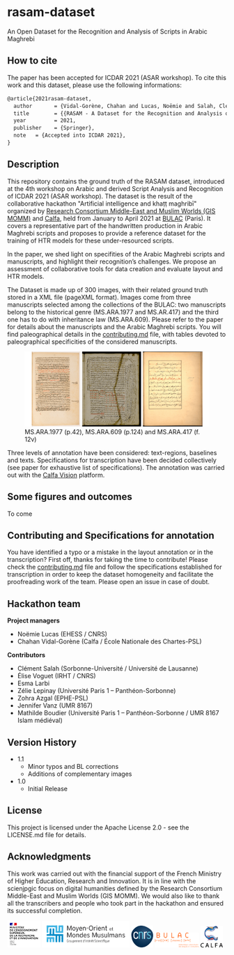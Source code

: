 # rasam-dataset
An Open Dataset for the Recognition and Analysis of Scripts in Arabic Maghrebi

## How to cite

The paper has been accepted for ICDAR 2021 (ASAR workshop). To cite this work and this dataset, please use the following informations:

```latex
@article{2021rasam-dataset,
  author       = {Vidal-Gorène, Chahan and Lucas, Noëmie and Salah, Clément and Decours-Perez, Aliénor and Dupin, Boris},
  title        = {{RASAM - A Dataset for the Recognition and Analysis of Scripts in Arabic Maghrebi}},
  year         = 2021,
  publisher    = {Springer},
  note   = {Accepted into ICDAR 2021},
}
```

## Description

This repository contains the ground truth of the RASAM dataset, introduced at the 4th workshop on Arabic and derived Script Analysis and Recognition of ICDAR 2021 (ASAR workshop).
The dataset is the result of the collaborative hackathon "Artificial intelligence and khaṭṭ maghribī" organized by [Research Consortium Middle-East and Muslim Worlds (GIS MOMM)](http://majlis-remomm.fr) and [Calfa](https://calfa.fr), held from January to April 2021 at [BULAC](https://www.bulac.fr) (Paris). It covers a representative part of the handwritten production in Arabic Maghrebi scripts and proposes to provide a reference dataset for the training of HTR models for these under-resourced scripts.
 
In the paper, we shed light on specifities of the Arabic Maghrebi scripts and manuscripts, and highlight their recognition’s challenges. We propose an assessment of collaborative tools for data creation and evaluate layout and HTR models.
 
The Dataset is made up of 300 images, with their related ground truth stored in a XML file (pageXML format).
Images come from three manuscripts selected among the collections of the BULAC: two manuscripts belong to the historical genre (MS.ARA.1977 and MS.AR.417) and the third one has to do with inheritance law (MS.ARA.609). Please refer to the paper for details about the manuscripts and the Arabic Maghrebi scripts. 
You will find paleographical details in the [contributing.md](contributing.md) file, with tables devoted to paleographical specificities of the considered manuscripts.

<figure>
    <img src="docs/imgs/rasam-manuscripts.png"/>
    <figcaption>MS.ARA.1977 (p.42), MS.ARA.609 (p.124) and MS.ARA.417 (f. 12v)</figcaption>
</figure>
 
Three levels of annotation have been considered: text-regions, baselines and texts. Specifications for transcription have been decided collectively (see paper for exhaustive list of specifications). The annotation was carried out with the [Calfa Vision](https://vision.calfa.fr) platform.

## Some figures and outcomes

To come

## Contributing and Specifications for annotation

You have identified a typo or a mistake in the layout annotation or in the transcription? First off, thanks for taking the time to contribute!
Please check the [contributing.md](contributing.md) file and follow the specifications established for transcription in order to keep the dataset homogeneity and facilitate the proofreading work of the team. Please open an issue in case of doubt.

## Hackathon team

**Project managers**

* Noëmie Lucas (EHESS / CNRS)
* Chahan Vidal-Gorène (Calfa / École Nationale des Chartes-PSL)

**Contributors**

* Clément Salah (Sorbonne-Université / Université de Lausanne)
* Élise Voguet (IRHT / CNRS)
* Esma Larbi
* Zélie Lepinay (Université Paris 1 – Panthéon-Sorbonne)
* Zohra Azgal (EPHE-PSL)
* Jennifer Vanz (UMR 8167)
* Mathilde Boudier (Université Paris 1 – Panthéon-Sorbonne / UMR 8167 Islam médiéval)

## Version History

* 1.1
  * Minor typos and BL corrections
  * Additions of complementary images
* 1.0
  * Initial Release

## License

This project is licensed under the Apache License 2.0 - see the LICENSE.md file for details.

## Acknowledgments

This work was carried out with the financial support of the French Ministry of Higher Education, Research and Innovation. It is in line with the scienjpgic focus on digital humanities defined by the Research Consortium Middle-East and Muslim Worlds (GIS MOMM). We would also like to thank all the transcribers and people who took part in the hackathon and ensured its successful completion.

<img src="docs/logos/mesri.png" width="15%"/> <img src="docs/logos/gis-momm.png" width="40%"/> <img src="docs/logos/cnrs.png" width="10%"/> <img src="docs/logos/bulac.png" width="20%"/> <img src="docs/logos/calfa.png" width="10%"/>